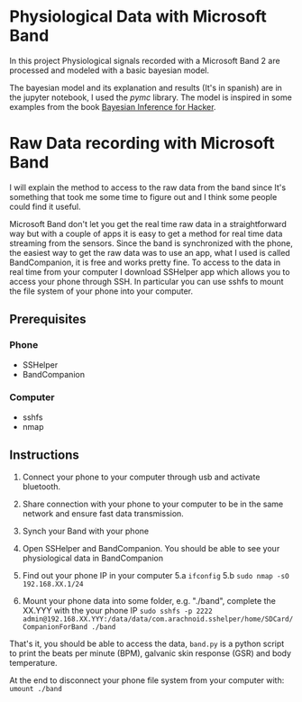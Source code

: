 # Physiological Data with Microsoft Band
In this project Physiological signals recorded with a Microsoft Band 2 are processed and modeled with a basic bayesian model.

The bayesian model and its explanation and results (It's in spanish) are in the jupyter notebook, I used the *pymc* library. The model is inspired in some examples from the book [Bayesian Inference for Hacker](https://github.com/CamDavidsonPilon/Probabilistic-Programming-and-Bayesian-Methods-for-Hackers).

# Raw Data recording with Microsoft Band
I will explain the method to access to the raw data from the band since It's something that took me some time to figure out and I think some people could find it useful.

Microsoft Band don't let you get the real time raw data in a straightforward way but with a couple of apps it is easy to get a method for real time data streaming from the sensors.
Since the band is synchronized with the phone, the easiest way to get the raw data was to use an app, what I used is called BandCompanion, it is free and works pretty fine.
To access to the data in real time from your computer I download SSHelper app which allows you to access your phone through SSH. In particular you can use sshfs to mount the file system of your phone into your computer.

## Prerequisites
### Phone
- SSHelper
- BandCompanion
### Computer
- sshfs
- nmap

## Instructions
1. Connect your phone to your computer through usb and activate bluetooth.
2. Share connection with your phone to your computer to be in the same network and ensure fast data transmission.
3. Synch your Band with your phone
4. Open SSHelper and BandCompanion. You should be able to see your physiological data in BandCompanion

5. Find out your phone IP in your computer
	5.a `ifconfig`
	5.b `sudo nmap -sO 192.168.XX.1/24`

6. Mount your phone data into some folder, e.g. "./band", complete the XX.YYY with the your phone IP
    ```sudo sshfs -p 2222 admin@192.168.XX.YYY:/data/data/com.arachnoid.sshelper/home/SDCard/CompanionForBand ./band```

That's it, you should be able to access the data, `band.py` is a python script to print the beats per minute (BPM), galvanic skin response (GSR) and body temperature.

At the end to disconnect your phone file system from your computer with: `umount ./band`
